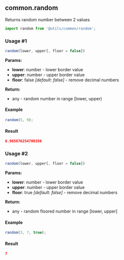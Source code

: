 ## common.random

Returns random number between 2 values

```javascript
import random from '@utils/common/random';
```

### Usage #1

```javascript
random(lower, upper[, floor = false])
```

**Params:**

* **lower**: number - lower border value
* **upper**: number - upper border value
* **floor**: false _[default: false]_ - remove decimal numbers

**Return:**

* any - random number in range [lower, upper)

#### Example

```javascript
random(5, 9);
```

#### Result

```json
6.965876254700356
```

### Usage #2

```javascript
random(lower, upper[, floor = false])
```

**Params:**

* **lower**: number - lower border value
* **upper**: number - upper border value
* **floor**: true _[default: false]_ - remove decimal numbers

**Return:**

* any - random floored number in range [lower, upper]

#### Example

```javascript
random(3, 7, true);
```

#### Result

```json
7
```